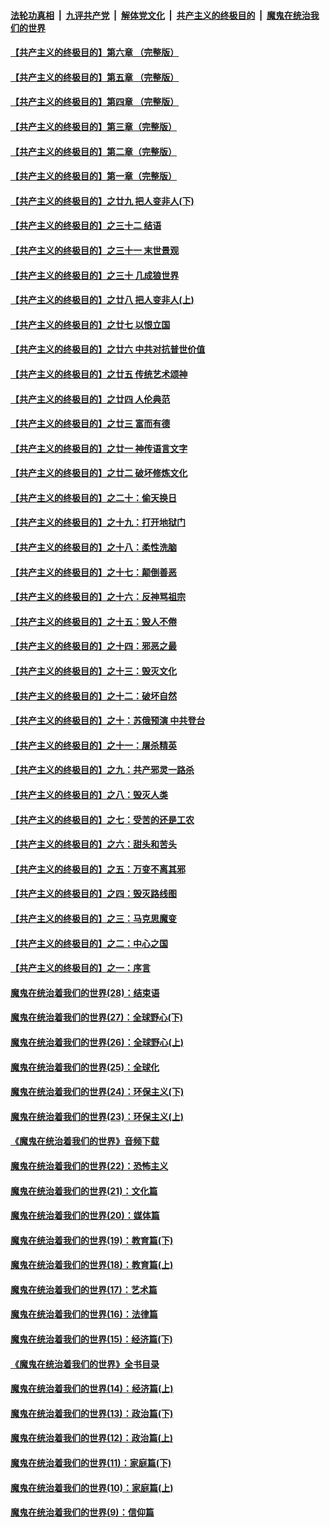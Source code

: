 

####  [法轮功真相](../../../../basic/blob/master/README.md?t=04052301) &nbsp;|&nbsp; [九评共产党](../../../../9ping.md/blob/master/README.md?t=04052301) &nbsp;|&nbsp; [解体党文化](../../../../jtdwh.md/blob/master/README.md?t=04052301)  &nbsp;|&nbsp; [共产主义的终极目的](../../../../gczydzjmd.md/blob/master/README.md?t=04052301) &nbsp;|&nbsp; [魔鬼在统治我们的世界](../../../../mgztzwmdsj.md/blob/master/README.md?t=04052301) 

#### [【共产主义的终极目的】第六章 （完整版）](../pages/nsc422/n11428913.md?t=04052301) 

#### [【共产主义的终极目的】第五章 （完整版）](../pages/nsc422/n11428912.md?t=04052301) 

#### [【共产主义的终极目的】第四章 （完整版）](../pages/nsc422/n11428907.md?t=04052301) 

#### [【共产主义的终极目的】第三章（完整版）](../pages/nsc422/n11428848.md?t=04052301) 

#### [【共产主义的终极目的】第二章（完整版）](../pages/nsc422/n11428831.md?t=04052301) 

#### [【共产主义的终极目的】第一章（完整版）](../pages/nsc422/n11417651.md?t=04052301) 

#### [【共产主义的终极目的】之廿九 把人变非人(下)](../pages/nsc422/n11344140.md?t=04052301) 

#### [【共产主义的终极目的】之三十二 结语](../pages/nsc422/n11360535.md?t=04052301) 

#### [【共产主义的终极目的】之三十一 末世景观](../pages/nsc422/n11351129.md?t=04052301) 

#### [【共产主义的终极目的】之三十 几成狼世界](../pages/nsc422/n11348280.md?t=04052301) 

#### [【共产主义的终极目的】之廿八 把人变非人(上)](../pages/nsc422/n11340492.md?t=04052301) 

#### [【共产主义的终极目的】之廿七 以恨立国](../pages/nsc422/n11336944.md?t=04052301) 

#### [【共产主义的终极目的】之廿六 中共对抗普世价值](../pages/nsc422/n11324785.md?t=04052301) 

#### [【共产主义的终极目的】之廿五 传统艺术颂神](../pages/nsc422/n11296396.md?t=04052301) 

#### [【共产主义的终极目的】之廿四 人伦典范](../pages/nsc422/n11296397.md?t=04052301) 

#### [【共产主义的终极目的】之廿三 富而有德](../pages/nsc422/n11283598.md?t=04052301) 

#### [【共产主义的终极目的】之廿一 神传语言文字](../pages/nsc422/n11263265.md?t=04052301) 

#### [【共产主义的终极目的】之廿二 破坏修炼文化](../pages/nsc422/n11245728.md?t=04052301) 

#### [【共产主义的终极目的】之二十：偷天换日](../pages/nsc422/n11238846.md?t=04052301) 

#### [【共产主义的终极目的】之十九：打开地狱门](../pages/nsc422/n11206376.md?t=04052301) 

#### [【共产主义的终极目的】之十八：柔性洗脑](../pages/nsc422/n11199994.md?t=04052301) 

#### [【共产主义的终极目的】之十七：颠倒善恶](../pages/nsc422/n11179782.md?t=04052301) 

#### [【共产主义的终极目的】之十六：反神骂祖宗](../pages/nsc422/n11166798.md?t=04052301) 

#### [【共产主义的终极目的】之十五：毁人不倦](../pages/nsc422/n11166792.md?t=04052301) 

#### [【共产主义的终极目的】之十四：邪恶之最](../pages/nsc422/n11150249.md?t=04052301) 

#### [【共产主义的终极目的】之十三：毁灭文化](../pages/nsc422/n11135227.md?t=04052301) 

#### [【共产主义的终极目的】之十二：破坏自然](../pages/nsc422/n11135214.md?t=04052301) 

#### [【共产主义的终极目的】之十：苏俄预演 中共登台](../pages/nsc422/n11118424.md?t=04052301) 

#### [【共产主义的终极目的】之十一：屠杀精英](../pages/nsc422/n11118442.md?t=04052301) 

#### [【共产主义的终极目的】之九：共产邪灵一路杀](../pages/nsc422/n11114139.md?t=04052301) 

#### [【共产主义的终极目的】之八：毁灭人类](../pages/nsc422/n11108503.md?t=04052301) 

#### [【共产主义的终极目的】之七：受苦的还是工农](../pages/nsc422/n11101809.md?t=04052301) 

#### [【共产主义的终极目的】之六：甜头和苦头](../pages/nsc422/n11096971.md?t=04052301) 

#### [【共产主义的终极目的】之五：万变不离其邪](../pages/nsc422/n11091285.md?t=04052301) 

#### [【共产主义的终极目的】之四：毁灭路线图](../pages/nsc422/n11086284.md?t=04052301) 

#### [【共产主义的终极目的】之三：马克思魔变](../pages/nsc422/n11061941.md?t=04052301) 

#### [【共产主义的终极目的】之二：中心之国](../pages/nsc422/n11047728.md?t=04052301) 

#### [【共产主义的终极目的】之一：序言](../pages/nsc422/n11086077.md?t=04052301) 

#### [魔鬼在统治着我们的世界(28)：结束语](../pages/nsc422/n10936246.md?t=04052301) 

#### [魔鬼在统治着我们的世界(27)：全球野心(下)](../pages/nsc422/n10928319.md?t=04052301) 

#### [魔鬼在统治着我们的世界(26)：全球野心(上)](../pages/nsc422/n10900318.md?t=04052301) 

#### [魔鬼在统治着我们的世界(25)：全球化](../pages/nsc422/n10788205.md?t=04052301) 

#### [魔鬼在统治着我们的世界(24)：环保主义(下)](../pages/nsc422/n10695307.md?t=04052301) 

#### [魔鬼在统治着我们的世界(23)：环保主义(上)](../pages/nsc422/n10688613.md?t=04052301) 

#### [《魔鬼在统治着我们的世界》音频下载](../pages/nsc422/n10635553.md?t=04052301) 

#### [魔鬼在统治着我们的世界(22)：恐怖主义](../pages/nsc422/n10614727.md?t=04052301) 

#### [魔鬼在统治着我们的世界(21)：文化篇](../pages/nsc422/n10597706.md?t=04052301) 

#### [魔鬼在统治着我们的世界(20)：媒体篇](../pages/nsc422/n10586579.md?t=04052301) 

#### [魔鬼在统治着我们的世界(19)：教育篇(下)](../pages/nsc422/n10564808.md?t=04052301) 

#### [魔鬼在统治着我们的世界(18)：教育篇(上)](../pages/nsc422/n10526970.md?t=04052301) 

#### [魔鬼在统治着我们的世界(17)：艺术篇](../pages/nsc422/n10499093.md?t=04052301) 

#### [魔鬼在统治着我们的世界(16)：法律篇](../pages/nsc422/n10485969.md?t=04052301) 

#### [魔鬼在统治着我们的世界(15)：经济篇(下)](../pages/nsc422/n10469975.md?t=04052301) 

#### [《魔鬼在统治着我们的世界》全书目录](../pages/nsc422/n10464261.md?t=04052301) 

#### [魔鬼在统治着我们的世界(14)：经济篇(上)](../pages/nsc422/n10457370.md?t=04052301) 

#### [魔鬼在统治着我们的世界(13)：政治篇(下)](../pages/nsc422/n10448270.md?t=04052301) 

#### [魔鬼在统治着我们的世界(12)：政治篇(上)](../pages/nsc422/n10444576.md?t=04052301) 

#### [魔鬼在统治着我们的世界(11)：家庭篇(下)](../pages/nsc422/n10440961.md?t=04052301) 

#### [魔鬼在统治着我们的世界(10)：家庭篇(上)](../pages/nsc422/n10435448.md?t=04052301) 

#### [魔鬼在统治着我们的世界(9)：信仰篇](../pages/nsc422/n10432159.md?t=04052301) 

